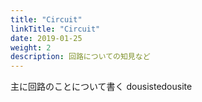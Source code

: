 ```yaml
---
title: "Circuit"
linkTitle: "Circuit"
date: 2019-01-25
weight: 2
description: 回路についての知見など
---
```

主に回路のことについて書く
dousistedousite
